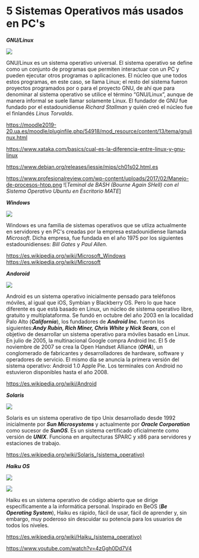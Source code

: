 # 5 Sistemas Operativos más usados en PC's

***GNU/Linux***

![](https://upload.wikimedia.org/wikipedia/commons/0/06/Gnulinux.png)

GNU/Linux es un sistema operativo universal. El sistema operativo se define como un conjunto de programas que permiten interactuar con un PC y pueden ejecutar otros programas o aplicaciones.  El núcleo que une todos estos programas, en este caso, se llama Linux; el resto del sistema fueron proyectos programados por o para el proyecto GNU, de ahí que para denominar al sistema operativo se utilice el término “GNU/Linux”, aunque de manera informal se suele llamar solamente Linux. El fundador de GNU fue fundado por el estadounidiense _Richard Stallman_ y quién creó el núcleo fue el finlandés _Linus Torvalds_.

<https://moodle2019-20.ua.es/moodle/pluginfile.php/54918/mod_resource/content/13/tema/gnulinux.html>

<https://www.xataka.com/basics/cual-es-la-diferencia-entre-linux-y-gnu-linux>

<https://www.debian.org/releases/jessie/mips/ch01s02.html.es>

<https://www.profesionalreview.com/wp-content/uploads/2017/02/Manejo-de-procesos-htop.png>
![*Teminal de BASH (Bourne Again SHell) con el Sistema Operativo Ubuntu en Escritorio MATE*]

***Windows***

![](https://s3.amazonaws.com/s3.timetoast.com/public/uploads/photos/8059116/Evolucion-Windows.png)

Windows es una familia de sistemas operativos que se utliza actualmente en servidores y en PC's creadas por la empresa estadounidiense llamada _Microsoft_. Dicha empresa, fue fundada en el año 1975 por los siguientes estadounidienses: _Bill Gates_ y _Paul Allen_.

<https://es.wikipedia.org/wiki/Microsoft_Windows>
<https://es.wikipedia.org/wiki/Microsoft>

***Andoroid***

![](https://www.welivesecurity.com/wp-content/uploads/es-la/2012/12/Logo-Android.png)

Android es un sistema operativo inicialmente pensado para teléfonos móviles, al igual que iOS, Symbian y Blackberry OS. Pero lo que hace diferente es que está basado en Linux, un núcleo de sistema operativo libre, gratuito y multiplataforma. Se fundó en octubre del año 2003 en la localidad Palo Alto (***California***), los fundadores de ***Android Inc.*** fueron los siguientes:***Andy Rubin, Rich Miner, Chris White y Nick Sears***, con el objetivo de desarrollar un sistema operativo para móviles basado en Linux. En julio de 2005, la multinacional Google compra Android Inc. El 5 de noviembre de 2007 se crea la Open Handset Alliance (***OHA***), un conglomerado de fabricantes y desarrolladores de hardware, software y operadores de servicio. El mismo día se anuncia la primera versión del sistema operativo: Android 1.0 Apple Pie. Los terminales con Android no estuvieron disponibles hasta el año 2008.

<https://es.wikipedia.org/wiki/Android>

***Solaris***

![](https://upload.wikimedia.org/wikipedia/commons/e/ee/Aktualne_logo_Oracle_Solaris_OS_OSos.png)

Solaris es un sistema operativo de tipo Unix desarrollado desde 1992 inicialmente por ***Sun Microsystems*** y actualmente por ***Oracle Corporation*** como sucesor de ***SunOS***. Es un sistema certificado oficialmente como versión de ***UNIX***. Funciona en arquitecturas SPARC y x86 para servidores y estaciones de trabajo.

<https://es.wikipedia.org/wiki/Solaris_(sistema_operativo)>

***Haiku OS***

![](https://upload.wikimedia.org/wikipedia/commons/thumb/4/47/Haikulogov2.png/245px-Haikulogov2.png)

![](https://blog.desdelinux.net/wp-content/uploads/2018/07/haiku-os.jpg)

Haiku es un sistema operativo de código abierto que se dirige específicamente a la informática personal. Inspirado en BeOS (***Be Operating System***), Haiku es rápido, fácil de usar, fácil de aprender y, sin embargo, muy poderoso sin descuidar su potencia para los usuarios de todos los niveles.

<https://es.wikipedia.org/wiki/Haiku_(sistema_operativo)>

<https://www.youtube.com/watch?v=4zGgh0Dd7V4>
